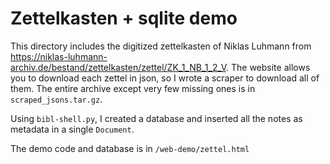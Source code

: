 # Zettelkasten + sqlite demo

This directory includes the digitized zettelkasten of Niklas Luhmann from <https://niklas-luhmann-archiv.de/bestand/zettelkasten/zettel/ZK_1_NB_1_2_V>. The website allows you to download each zettel in json, so I wrote a scraper to download all of them. The entire archive except very few missing ones is in `scraped_jsons.tar.gz`.

Using `bibl-shell.py`, I created a database and inserted all the notes as metadata in a single `Document`.

The demo code and database is in `/web-demo/zettel.html`
